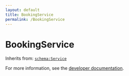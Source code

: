 ```yaml
---
layout: default
title: BookingService
permalink: /BookingService
---
```


# BookingService


Inherits from: [`schema:Service`](https://schema.org/Service)

For more information, see the [developer documentation](https://developer.openactive.io/data-model/types/).